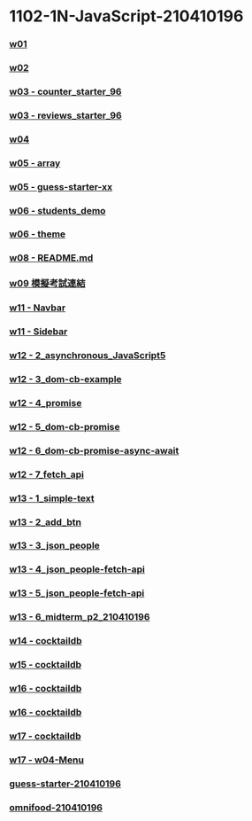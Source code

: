 # 1102-1N-JavaScript-210410196

### [w01](https://1102-1-n-java-script-210410196.vercel.app/demo/w01/tictactoe_210410196.html)

### [w02](https://1102-1-n-java-script-210410196.vercel.app/demo/w02/)

### [w03 - counter_starter_96](https://1102-1-n-java-script-210410196.vercel.app/demo/w03/counter_starter_96/)

### [w03 - reviews_starter_96](https://1102-1-n-java-script-210410196.vercel.app/demo/w03/reviews_starter_96/)

### [w04](https://1102-1-n-java-script-210410196.vercel.app/demo/w04/menu-starter-210410196/)

### [w05 - array](https://1102-1-n-java-script-210410196.vercel.app/demo/w05/array/)

### [w05 - guess-starter-xx](https://1102-1-n-java-script-210410196.vercel.app/demo/w05/guess-starter-xx/)

### [w06 - students_demo](https://1102-1-n-java-script-210410196.vercel.app/demo/w06/students_demo/)

### [w06 - theme](https://1102-1-n-java-script-210410196.vercel.app/demo/w06/theme/)

### [w08 - README.md](https://github.com/git-billy/1102-1N-JavaScript-210410196/blob/main/demo/w08/w08_210410196.md)

### [w09 模擬考試連結](https://github.com/git-billy/1102-1N-JavaScript-210410196/tree/main/demo/w09)

### [w11 - Navbar](https://1102-1-n-java-script-210410196.vercel.app/demo/w11/navbar-starter/)

### [w11 - Sidebar](https://1102-1-n-java-script-210410196.vercel.app/demo/w11/sidebar-starter/)

### [w12 - 2_asynchronous_JavaScript5](https://1102-1-n-java-script-210410196.vercel.app/demo/w12/Async_JavaScript/2_asynchronous_JavaScript5)

### [w12 - 3_dom-cb-example](https://1102-1-n-java-script-210410196.vercel.app/demo/w12/Async_JavaScript/3_dom-cb-example)

### [w12 - 4_promise](https://1102-1-n-java-script-210410196.vercel.app/demo/w12/Async_JavaScript/4_promise)

### [w12 - 5_dom-cb-promise](https://1102-1-n-java-script-210410196.vercel.app/demo/w12/Async_JavaScript/5_dom-cb-promise)

### [w12 - 6_dom-cb-promise-async-await](https://1102-1-n-java-script-210410196.vercel.app/demo/w12/Async_JavaScript/6_dom-cb-promise-async-await)

### [w12 - 7_fetch_api](https://1102-1-n-java-script-210410196.vercel.app/demo/w12/Async_JavaScript/7_fetch_api)

### [w13 - 1_simple-text](https://1102-1-n-java-script-210410196.vercel.app/demo/w13/1_simple-text)

### [w13 - 2_add_btn](https://1102-1-n-java-script-210410196.vercel.app/demo/w13/2_add_btn)

### [w13 - 3_json_people](https://1102-1-n-java-script-210410196.vercel.app/demo/w13/3_json_people)

### [w13 - 4_json_people-fetch-api](https://1102-1-n-java-script-210410196.vercel.app/demo/w13/4_json_people-fetch-api)

### [w13 - 5_json_people-fetch-api](https://1102-1-n-java-script-210410196.vercel.app/demo/w13/5_json_people-async-await)

### [w13 - 6_midterm_p2_210410196](https://1102-1-n-java-script-210410196.vercel.app/demo/w13/6_midterm_p2_210410196)

### [w14 - cocktaildb](https://1102-1-n-java-script-210410196.vercel.app/demo/w14/cocktaildb_210410196/index.html)

### [w15 - cocktaildb](https://1102-1-n-java-script-210410196.vercel.app/demo/w15/cocktaildb_210410196/index.html)

### [w16 - cocktaildb](https://1102-1-n-java-script-210410196.vercel.app/demo/w16/cocktaildb_210410196/index.html)

### [w16 - cocktaildb](https://1102-1-n-java-script-210410196.vercel.app/demo/w16/grocery_xx/index.html)

### [w17 - cocktaildb](https://1102-1-n-java-script-210410196.vercel.app/demo/w17/cocktaildb_210410196)

### [w17 - w04-Menu](https://1102-1-n-java-script-210410196.vercel.app/demo/w17/w04-Menu/menu-starter-xx/theme/index.html)

### [guess-starter-210410196](https://1102-1-n-java-script-210410196.vercel.app/project/guess-starter-210410196/)

### [omnifood-210410196](https://1102-1-n-java-script-210410196.vercel.app/project/omnifood-210410196/dist/)
